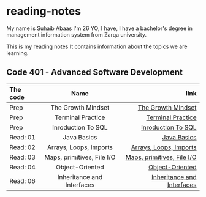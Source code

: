# reading-notes
My name is Suhaib Abaas I'm 26 YO, I have, I have a bachelor's degree in management information system from Zarqa university.

This is my reading notes It contains information about the topics we are learning.


## Code 401 - Advanced Software Development

| The code      | Name          | link  |
| :------------ |:-------------:| -----:|
| Prep          | The Growth Mindset | [The Growth Mindset](https://suhibabbas.github.io/reading-notes/TheGrowthMindset) |
| Prep          | Terminal Practice  | [Terminal Practice](https://suhibabbas.github.io/reading-notes/TerminalPractice)  |
|  Prep         | Inroduction To SQL | [Inroduction To SQL](https://suhibabbas.github.io/reading-notes/InroductionToSQL)  |
|  Read: 01     | Java Basics    | [Java Basics](https://suhibabbas.github.io/reading-notes/JavaBasics)  |
|  Read: 02     | Arrays, Loops, Imports    | [Arrays, Loops, Imports](https://suhibabbas.github.io/reading-notes/Arrays) |
|  Read: 03     | Maps, primitives, File I/O| [Maps, primitives, File I/O](https://suhibabbas.github.io/reading-notes/map) |
|  Read: 04     | Object-Oriented    | [Object-Oriented](https://suhibabbas.github.io/reading-notes/oop) |
|  Read: 06     |  Inheritance and Interfaces    | [Inheritance and Interfaces](https://suhibabbas.github.io/reading-notes/interfaces) |
